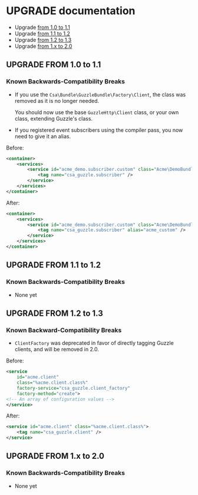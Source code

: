 UPGRADE documentation
=====================

* Upgrade [from 1.0 to 1.1](#upgrade-from-10-to-11)
* Upgrade [from 1.1 to 1.2](#upgrade-from-11-to-12)
* Upgrade [from 1.2 to 1.3](#upgrade-from-12-to-13)
* Upgrade [from 1.x to 2.0](#upgrade-from-1x-to-20)

UPGRADE FROM 1.0 to 1.1
-----------------------

### Known Backwards-Compatibility Breaks

* If you use the `Csa\Bundle\GuzzleBundle\Factory\Client`, the class was removed as it is no longer needed.

  You should now use the base `GuzzleHttp\Client` class, or your own class, extending Guzzle's class.

* If you registered event subscribers using the compiler pass, you now need to give it an alias.

Before:

```xml
<container>
    <services>
        <service id="acme_demo.subscriber.custom" class="Acme\DemoBundle\Guzzle\Subscriber\CustomSubscriber">
            <tag name="csa_guzzle.subscriber" />
        </service>
    </services>
</container>
```

After:


```xml
<container>
    <services>
        <service id="acme_demo.subscriber.custom" class="Acme\DemoBundle\Guzzle\Subscriber\CustomSubscriber">
            <tag name="csa_guzzle.subscriber" alias="acme_custom" />
        </service>
    </services>
</container>
```

UPGRADE FROM 1.1 to 1.2
-----------------------

### Known Backwards-Compatibility Breaks

* None yet

UPGRADE FROM 1.2 to 1.3
-----------------------

### Known Backward-Compatibility Breaks

* `ClientFactory` was deprecated in favor of directly tagging Guzzle clients,
  and will be removed in 2.0.

Before:

```xml
<service
    id="acme.client"
    class="%acme.client.class%"
    factory-service="csa_guzzle.client_factory"
    factory-method="create">
<!-- An array of configuration values -->
</service>
```

After:

```xml
<service id="acme.client" class="%acme.client.class%">
    <tag name="csa_guzzle.client" />
</service>
```

UPGRADE FROM 1.x to 2.0
-----------------------

### Known Backwards-Compatibility Breaks

* None yet
